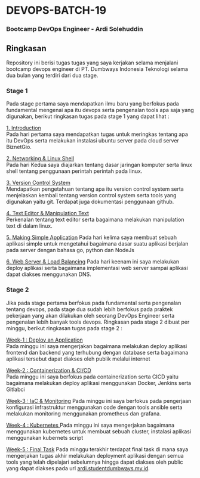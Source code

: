 # DEVOPS-BATCH-19
### Bootcamp DevOps Engineer - Ardi Solehuddin

## Ringkasan
Repository ini berisi tugas tugas yang saya kerjakan selama menjalani bootcamp devops engineer di PT. Dumbways Indonesia Teknologi selama dua bulan yang terdiri dari dua stage. 

### Stage 1
Pada stage pertama saya mendapatkan ilmu baru yang berfokus pada fundamental mengenai apa itu devops serta pengenalan tools apa saja yang digunakan, berikut ringkasan tugas pada stage 1 yang dapat lihat : 

[1. Introduction](stage-1/Day-1/README.md)</br>
Pada hari pertama saya mendapatkan tugas untuk meringkas tentang apa itu DevOps serta melakukan instalasi ubuntu server pada cloud server BiznetGio.

[2. Networking & Linux Shell](stage-1/Day-2/README.md)</br>
Pada hari Kedua saya diajarkan tentang dasar jaringan komputer serta linux shell tentang penggunaan perintah perintah pada linux.

[3. Version Control System](stage-1/Day-3/README.md)</br>
Mendapatkan pengetahuan tentang apa itu version control system serta menjelaskan kembali tentang version control system serta tools yang digunakan yaitu git. Terdapat juga dokumentasi penggunaan github.

[4. Text Editor & Manipulation Text](stage-1/Day-4/README.md)</br>
Perkenalan tentang text editor serta bagaimana melakukan manipulation text di dalam linux.

[5. Making Simple Application](stage-1/Day-5/README.md)
Pada hari kelima saya membuat sebuah aplikasi simple untuk mengetahui bagaimana dasar suatu aplikasi berjalan pada server dengan bahasa go, python dan NodeJs

[6. Web Server & Load Balancing](stage-1/Day-6/README.md)
Pada hari keenam ini saya melakukan deploy aplikasi serta bagaimana implementasi web server sampai aplikasi dapat diakses menggunakan DNS.

### Stage 2
Jika pada stage pertama berfokus pada fundamental serta pengenalan tentang devops, pada stage dua sudah lebih berfokus pada praktek pekerjaan yang akan dilakukan oleh seorang DevOps Engineer serta pengenalan lebih banyak tools devops. Ringkasan pada stage 2 dibuat per minggu, berikut ringkasan tugas pada stage 2 :

[Week-1 :  Deploy an Application](stage-2/Week-1/README.md)</br>
Pada minggu ini saya mengerjakan bagaimana melakukan deploy aplikasi frontend dan backend yang terhubung dengan database serta bagaimana aplikasi tersebut dapat diakses oleh publik melalui internet

[Week-2 : Containerization & CI/CD](stage-2/Week-2/README.md)</br>
Pada minggu ini saya berfokus pada containerization serta CICD yaitu bagaimana melakukan deploy aplikasi menggunakan Docker, Jenkins serta Gitlabci

[Week-3 : IaC & Monitoring](stage-2/Week-3/README.md)
Pada minggu ini saya berfokus pada pengerjaan konfigurasi infrastruktur menggunakan code dengan tools ansible serta melakukan monitoring menggunakan prometheus dan grafana.

[Week-4 : Kubernetes ](stage-2/Week-4/README.md)
Pada minggu ini saya mengerjakan bagaimana menggunakan kubernetes untuk membuat sebuah cluster, instalasi aplikasi menggunakan kubernets script

[Week-5 : Final Task](stage-2/Week-5/README.md)
Pada minggu terakhir terdapat final task di mana saya mengerjakan tugas akhir melakukan deployment aplikasi dengan semua tools yang telah dipelajari sebelumnya hingga dapat diakses oleh public yang dapat diakses pada url [ardi.studentdumbways.my.id](ardi.studentdumbways.my.id).   